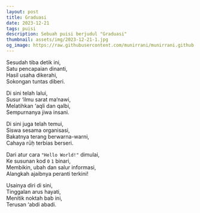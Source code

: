 ```yaml
---
layout: post
title: Graduasi
date: 2023-12-21
tags: puisi
description: Sebuah puisi berjudul "Graduasi"
thumbnail: assets/img/2023-12-21-1.jpg
og_image: https://raw.githubusercontent.com/munirrani/munirrani.github.io/main/assets/img/2023-12-21-1.jpg
---
```


Sesudah tiba detik ini,\
Satu pencapaian dinanti,\
Hasil usaha dikerahi,\
Sokongan tuntas diberi.

Di sini telah lalui,\
Susur ‘ilmu sarat ma‘nawi,\
Melatihkan ‘aqli dan qalbi,\
Sempurnanya jiwa insani.

Di sini juga telah temui,\
Siswa sesama organisasi,\
Bakatnya terang berwarna-warni,\
Cahaya rūḥ terbias berseri.

Dari atur cara `"Hello World!"` dimulai,\
Ke susunan kod `0` `1` binari,\
Membikin, ubah dan salur informasi,\
Alangkah ajaibnya peranti terkini!

Usainya diri di sini,\
Tinggalan arus hayati,\
Menitik noktah bab ini,\
Terusan ‘abdi abadi.
